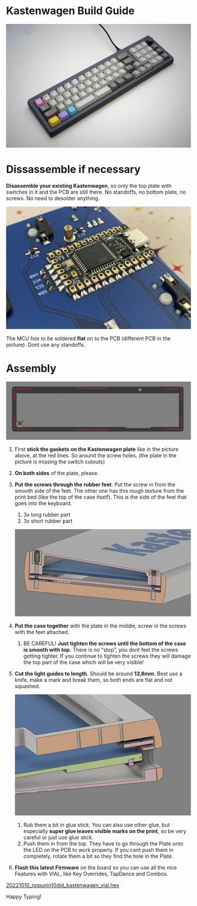 # Kastenwagen Build Guide

![DSCF7331.jpg](Kastenwagen%20Build%20Guide%20b80c3be0004547f0919189ceea761d22/DSCF7331.jpg)

# Dissassemble if necessary

**Disassemble your existing Kastenwagen**, so only the top plate with switches in it and the PCB are still there. No standoffs, no bottom plate, no screws. No need to desolder anything.

![CleanShot 2022-10-22 at 17.49.59@2x.jpg](Kastenwagen%20Build%20Guide%20b80c3be0004547f0919189ceea761d22/CleanShot_2022-10-22_at_17.49.592x.jpg)

The MCU *has to be* soldered **flat** on to the PCB (different PCB in the picture). Dont use any standoffs.

# Assembly

![CleanShot 2022-10-22 at 17.21.16@2x.jpg](Kastenwagen%20Build%20Guide%20b80c3be0004547f0919189ceea761d22/CleanShot_2022-10-22_at_17.21.162x.jpg)

1. First **stick the gaskets on the Kastenwagen plate** like in the picture above, at the red lines. So around the screw holes. (the plate in the picture is missing the switch cutouts)
2. **On both sides** of the plate, please.
3. **Put the screws through the rubber feet**. Put the screw in from the smooth side of the feet. The other one has this rough texture from the print bed (like the top of the case itself). This is the side of the feet that goes into the keyboard.
    1. 3x long rubber part
    2. 3x short rubber part
    
    ![CleanShot 2022-10-22 at 17.20.07@2x.jpg](Kastenwagen%20Build%20Guide%20b80c3be0004547f0919189ceea761d22/CleanShot_2022-10-22_at_17.20.072x.jpg)
    
4. **Put the case together** with the plate in the middle, screw in the screws with the feet attached.
    1. BE CAREFUL! **Just tighten the screws until the bottom of the case is smooth with top.** There is no “stop”, you dont feel the screws getting tighter. If you continue to tighten the screws they will damage the top part of the case which will be very visible!
        
        
5. **Cut the light guides to length**. Should be around **13,8mm.** Best use a knife, make a mark and break them, so both ends are flat and not squashed. 
    
    ![CleanShot 2022-10-22 at 17.34.05@2x.jpg](Kastenwagen%20Build%20Guide%20b80c3be0004547f0919189ceea761d22/CleanShot_2022-10-22_at_17.34.052x.jpg)
    
    1. Rub them a bit in glue stick. You can also use other glue, but especially **super glue leaves visible marks on the print**, so be very careful or just use glue stick. 
    2. Push them in from the top. They have to go through the Plate onto the LED on the PCB to work properly. If you cant push them in completely, rotate them a bit so they find the hole in the Plate. 
6. **Flash this latest Firmware** on the board so you can use all the nice Features with VIAL, like Key Overrides, TapDance and Combos.

[20221010_nopunin10did_kastenwagen_vial.hex](Kastenwagen%20Build%20Guide%20b80c3be0004547f0919189ceea761d22/20221010_nopunin10did_kastenwagen_vial.hex)

Happy Typing!